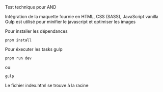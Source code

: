 Test technique pour AND


Intégration de la maquette fournie en HTML, CSS (SASS), JavaScript vanilla
Gulp est utilisé pour minifier le javascript et optimiser les images


Pour installer les dépendances
```
pnpm install
```
Pour éxecuter les tasks gulp
```
pnpm run dev
```
ou
```
gulp
```

Le fichier index.html se trouve à la racine
